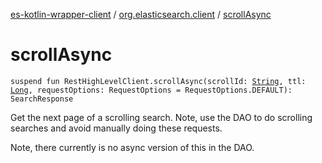[es-kotlin-wrapper-client](../index.md) / [org.elasticsearch.client](index.md) / [scrollAsync](./scroll-async.md)

# scrollAsync

`suspend fun RestHighLevelClient.scrollAsync(scrollId: `[`String`](https://kotlinlang.org/api/latest/jvm/stdlib/kotlin/-string/index.html)`, ttl: `[`Long`](https://kotlinlang.org/api/latest/jvm/stdlib/kotlin/-long/index.html)`, requestOptions: RequestOptions = RequestOptions.DEFAULT): SearchResponse`

Get the next page of a scrolling search. Note, use the DAO to do scrolling searches and avoid manually doing these requests.

Note, there currently is no async version of this in the DAO.

